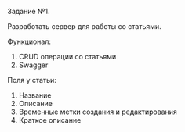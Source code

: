 Задание №1.

Разработать сервер для работы со статьями.

Функционал:
1. CRUD операции со статьями
2. Swagger

Поля у статьи:
1. Название
2. Описание
3. Временные метки создания и редактирования
4. Краткое описание
